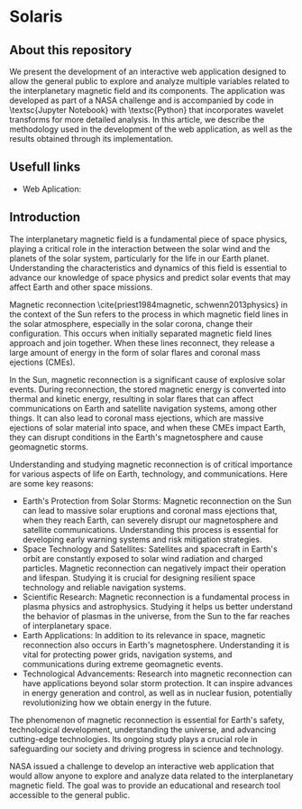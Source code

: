# Solaris

## About this repository
We present the development of an interactive web application designed to allow the general public to explore and analyze multiple variables related to the interplanetary magnetic field and its components. The application was developed as part of a NASA challenge and is accompanied by code in \textsc{Jupyter Notebook} with \textsc{Python} that incorporates wavelet transforms for more detailed analysis. In this article, we describe the methodology used in the development of the web application, as well as the results obtained through its implementation.

## Usefull links
- Web Aplication: 

## Introduction
The interplanetary magnetic field is a fundamental piece of space physics, playing a critical role in the interaction between the solar wind and the planets of the solar system, particularly for the life in our Earth planet. Understanding the characteristics and dynamics of this field is essential to advance our knowledge of space physics and predict solar events that may affect Earth and other space missions.

Magnetic reconnection \cite{priest1984magnetic, schwenn2013physics} in the context of the Sun refers to the process in which magnetic field lines in the solar atmosphere, especially in the solar corona, change their configuration. This occurs when initially separated magnetic field lines approach and join together. When these lines reconnect, they release a large amount of energy in the form of solar flares and coronal mass ejections (CMEs).

In the Sun, magnetic reconnection is a significant cause of explosive solar events. During reconnection, the stored magnetic energy is converted into thermal and kinetic energy, resulting in solar flares that can affect communications on Earth and satellite navigation systems, among other things. It can also lead to coronal mass ejections, which are massive ejections of solar material into space, and when these CMEs impact Earth, they can disrupt conditions in the Earth's magnetosphere and cause geomagnetic storms.

Understanding and studying magnetic reconnection is of critical importance for various aspects of life on Earth, technology, and communications. Here are some key reasons:

- Earth's Protection from Solar Storms: Magnetic reconnection on the Sun can lead to massive solar eruptions and coronal mass ejections that, when they reach Earth, can severely disrupt our magnetosphere and satellite communications. Understanding this process is essential for developing early warning systems and risk mitigation strategies.
- Space Technology and Satellites: Satellites and spacecraft in Earth's orbit are constantly exposed to solar wind radiation and charged particles. Magnetic reconnection can negatively impact their operation and lifespan. Studying it is crucial for designing resilient space technology and reliable navigation systems.
- Scientific Research: Magnetic reconnection is a fundamental process in plasma physics and astrophysics. Studying it helps us better understand the behavior of plasmas in the universe, from the Sun to the far reaches of interplanetary space.
- Earth Applications: In addition to its relevance in space, magnetic reconnection also occurs in Earth's magnetosphere. Understanding it is vital for protecting power grids, navigation systems, and communications during extreme geomagnetic events.
- Technological Advancements: Research into magnetic reconnection can have applications beyond solar storm protection. It can inspire advances in energy generation and control, as well as in nuclear fusion, potentially revolutionizing how we obtain energy in the future.


The phenomenon of magnetic reconnection is essential for Earth's safety, technological development, understanding the universe, and advancing cutting-edge technologies. Its ongoing study plays a crucial role in safeguarding our society and driving progress in science and technology.

NASA issued a challenge to develop an interactive web application that would allow anyone to explore and analyze data related to the interplanetary magnetic field. The goal was to provide an educational and research tool accessible to the general public.
